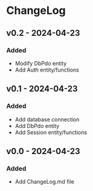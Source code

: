 # ChangeLog

## v0.2 - 2024-04-23

### Added

- Modify DbPdo entity
- Add Auth entity/functions

## v0.1 - 2024-04-23

### Added

- Add database connection
- Add DbPdo entity
- Add Session entity/functions

## v0.0 - 2024-04-23

### Added

- Add ChangeLog.md file
